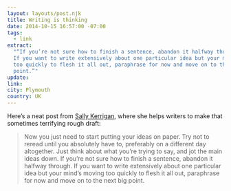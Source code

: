 ```yaml
---
layout: layouts/post.njk
title: Writing is thinking
date: 2014-10-15 16:57:00 -07:00
tags:
  - link
extract:
  "“If you’re not sure how to finish a sentence, abandon it halfway through.
  If you want to write extensively about one particular idea but your mind’s moving
  too quickly to flesh it all out, paraphrase for now and move on to the next big
  point.”"
update:
link:
city: Plymouth
country: UK
---
```


Here’s a neat post from [Sally Kerrigan](http://draftwerk.com/), where she helps writers to make that sometimes terrifying rough draft:

> Now you just need to start putting your ideas on paper. Try not to reread until you absolutely have to, preferably on a different day altogether. Just think about what you’re trying to say, and jot the main ideas down. If you’re not sure how to finish a sentence, abandon it halfway through. If you want to write extensively about one particular idea but your mind’s moving too quickly to flesh it all out, paraphrase for now and move on to the next big point.
